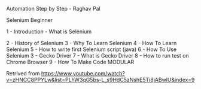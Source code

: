 
Automation Step by Step - Raghav Pal

Selenium Beginner 

1 - Introduction - What is Selenium

2 - History of Selenium
                  3 - Why To Learn Selenium
                  4 - How To Learn Selenium
                  5 - How to write first Selenium script (java)
                  6 - How To Use Selenium 3 - Gecko Driver
                  7 - What is Gecko Driver
                  8 - How to run test on Chrome Browser
                  9 - How To Make Code MODULAR

Retrived from https://www.youtube.com/watch?v=zHNCC8PPYLw&list=PLhW3qG5bs-L_s9HdC5zNshE5Ti8jABwlU&index=9

